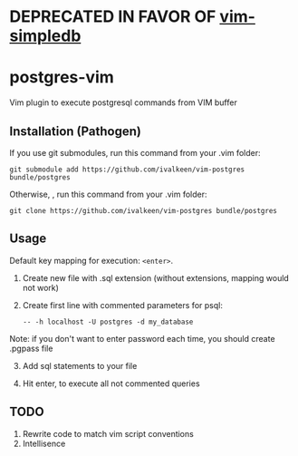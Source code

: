 # DEPRECATED IN FAVOR OF [vim-simpledb](https://github.com/ivalkeen/vim-simpledb)

postgres-vim
=

Vim plugin to execute postgresql commands from VIM buffer

Installation (Pathogen)
-

If you use git submodules, run this command from your .vim folder:

    git submodule add https://github.com/ivalkeen/vim-postgres bundle/postgres

Otherwise, , run this command from your .vim folder:

    git clone https://github.com/ivalkeen/vim-postgres bundle/postgres

Usage
-

Default key mapping for execution: `<enter>`.

1. Create new file with .sql extension (without extensions, mapping would not work)

2. Create first line with commented parameters for psql:

     `-- -h localhost -U postgres -d my_database`

  Note: if you don't want to enter password each time, you should create .pgpass file

3. Add sql statements to your file

4. Hit enter, to execute all not commented queries

TODO
-

1. Rewrite code to match vim script conventions
2. Intellisence
